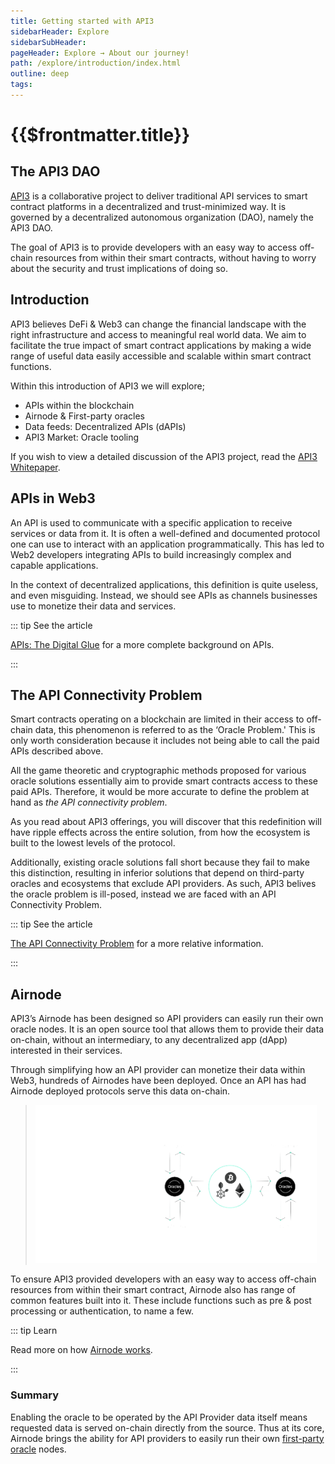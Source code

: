 ```yaml
---
title: Getting started with API3
sidebarHeader: Explore
sidebarSubHeader:
pageHeader: Explore → About our journey!
path: /explore/introduction/index.html
outline: deep
tags:
---
```


<PageHeader/>

<SearchHighlight/>

# {{$frontmatter.title}}

## The API3 DAO

[API3<ExternalLinkImage/>](https://api3.org) is a collaborative project to
deliver traditional API services to smart contract platforms in a decentralized
and trust-minimized way. It is governed by a decentralized autonomous
organization (DAO), namely the API3 DAO.

The goal of API3 is to provide developers with an easy way to access off-chain
resources from within their smart contracts, without having to worry about the
security and trust implications of doing so.

## Introduction

API3 believes DeFi & Web3 can change the financial landscape with the right
infrastructure and access to meaningful real world data. We aim to facilitate
the true impact of smart contract applications by making a wide range of useful
data easily accessible and scalable within smart contract functions.

Within this introduction of API3 we will explore;

- APIs within the blockchain
- Airnode & First-party oracles
- Data feeds: Decentralized APIs (dAPIs)
- API3 Market: Oracle tooling

If you wish to view a detailed discussion of the API3 project, read the
[API3 Whitepaper<ExternalLinkImage/>](https://github.com/api3dao/api3-whitepaper/blob/master/api3-whitepaper.pdf).

## APIs in Web3

An API is used to communicate with a specific application to receive services or
data from it. It is often a well-defined and documented protocol one can use to
interact with an application programmatically. This has led to Web2 developers
integrating APIs to build increasingly complex and capable applications.

In the context of decentralized applications, this definition is quite useless,
and even misguiding. Instead, we should see APIs as channels businesses use to
monetize their data and services.

::: tip See the article

[APIs: The Digital Glue<ExternalLinkImage/>](https://medium.com/api3/apis-the-digital-glue-7ac87566e773)
for a more complete background on APIs.

:::

## The API Connectivity Problem

<!--The fact that a smart contract cannot access API data not presently on the blockchain is commonly known as _the oracle problem_.--> Smart contracts operating on a blockchain are limited in their access to off-chain data, this phenomenon is referred to as the ‘Oracle Problem.' This is only worth consideration because it includes not being able to call the paid APIs described above.

All the game theoretic and cryptographic methods proposed for various oracle
solutions essentially aim to provide smart contracts access to these paid APIs.
Therefore, it would be more accurate to define the problem at hand as _the API
connectivity problem_.

As you read about API3 offerings, you will discover that this redefinition will
have ripple effects across the entire solution, from how the ecosystem is built
to the lowest levels of the protocol.

Additionally, existing oracle solutions fall short because they fail to make
this distinction, resulting in inferior solutions that depend on third-party
oracles and ecosystems that exclude API providers. As such, API3 belives the
oracle problem is ill-posed, instead we are faced with an API Connectivity
Problem.

::: tip See the article

[The API Connectivity Problem](https://medium.com/api3/the-api-connectivity-problem-bd7fa0420636)<ExternalLinkImage/>
for a more relative information.

:::

## Airnode

API3’s Airnode has been designed so API providers can easily run their own
oracle nodes. It is an open source tool that allows them to provide their data
on-chain, without an intermediary, to any decentralized app (dApp) interested in
their services.

Through simplifying how an API provider can monetize their data within Web3,
hundreds of Airnodes have been deployed. Once an API has had Airnode deployed
protocols serve this data on-chain.

<!--These include the Request-Response or
Publish-Subscribe protocols and depend on the data type and the decentralized
applications (dApp) use case.-->

> <img src="../assets/images/oracle-map.png" width="450"/>

To ensure API3 provided developers with an easy way to access off-chain
resources from within their smart contract, Airnode also has range of common
features built into it. These include functions such as pre & post processing or
authentication, to name a few.

::: tip Learn

Read more on how [Airnode works](/explore/airnode/api-connectivity-problem.md).

:::

### Summary

Enabling the oracle to be operated by the API Provider data itself means
requested data is served on-chain directly from the source. Thus at its core,
Airnode brings the ability for API providers to easily run their own
[first-party oracle](/explore/introduction/first-party.md) nodes.
